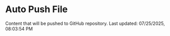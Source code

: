 # Auto Push File

Content that will be pushed to GitHub repository.
Last updated: 07/25/2025, 08:03:54 PM